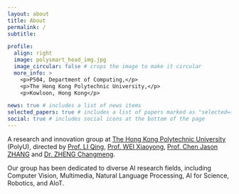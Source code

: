 ```yaml
---
layout: about
title: About
permalink: /
subtitle: 

profile:
  align: right
  image: polysmart_head_img.jpg
  image_circular: false # crops the image to make it circular
  more_info: >
    <p>P504, Department of Computing,</p>
    <p>The Hong Kong Polytechnic University,</p>
    <p>Kowloon, Hong Kong</p>

news: true # includes a list of news items
selected_papers: true # includes a list of papers marked as "selected={true}"
social: true # includes social icons at the bottom of the page
---
```


A research and innovation group at [The Hong Kong Polytechnic University](https://www.polyu.edu.hk/) (PolyU), directed by [Prof. LI Qing](https://www.polyu.edu.hk/comp/people/academic-staff/prof-li-qing/), [Prof. WEI Xiaoyong](https://www.polyu.edu.hk/comp/people/emeritus-honorary-adjunct-and-visiting/wei-xiaoyong---visiting/), [Prof. Chen Jason ZHANG](https://www.zhangchen.info/) and [Dr. ZHENG Changmeng](https://www.polyu.edu.hk/comp/people/academic-staff/dr-zheng-changmeng/). 

Our group has been dedicated to diverse AI research fields, including Computer Vision, Multimedia, Natural Language Processing, AI for Science, Robotics, and AIoT.
